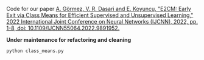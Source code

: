 Code for our paper [A. Görmez, V. R. Dasari and E. Koyuncu, "E2CM: Early Exit via Class Means for Efficient Supervised and Unsupervised Learning," 2022 International Joint Conference on Neural Networks (IJCNN), 2022, pp. 1-8, doi: 10.1109/IJCNN55064.2022.9891952.](https://ieeexplore.ieee.org/document/9891952)

**Under maintenance for refactoring and cleaning**

```
python class_means.py
```

